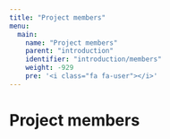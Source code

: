 ```yaml
---
title: "Project members"
menu:
  main:
    name: "Project members"
    parent: "introduction"
    identifier: "introduction/members"
    weight: -929
    pre: '<i class="fa fa-user"></i>'
---
```


# Project members